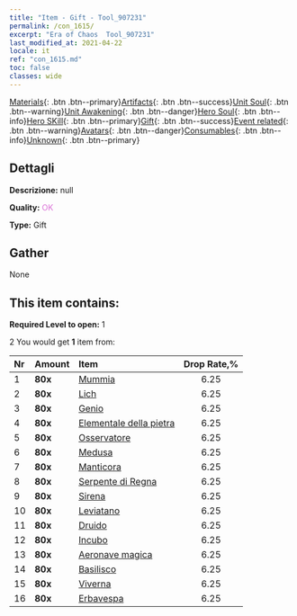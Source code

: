 ```yaml
---
title: "Item - Gift - Tool_907231"
permalink: /con_1615/
excerpt: "Era of Chaos  Tool_907231"
last_modified_at: 2021-04-22
locale: it
ref: "con_1615.md"
toc: false
classes: wide
---
```

 [Materials](/ItemsIT/){: .btn .btn--primary}[Artifacts](/ItemsIT/Artifacts/){: .btn .btn--success}[Unit Soul](/ItemsIT/UnitSoul/){: .btn .btn--warning}[Unit Awakening](/ItemsIT/UnitAwakening/){: .btn .btn--danger}[Hero Soul](/ItemsIT/HeroSoul/){: .btn .btn--info}[Hero SKill](/ItemsIT/HeroSkill/){: .btn .btn--primary}[Gift](/ItemsIT/Gift/){: .btn .btn--success}[Event related](/ItemsIT/Events/){: .btn .btn--warning}[Avatars](/ItemsIT/Avatars/){: .btn .btn--danger}[Consumables](/ItemsIT/Consumables/){: .btn .btn--info}[Unknown](/ItemsIT/Unknown/){: .btn .btn--primary}

## Dettagli
 **Descrizione:** null

 **Quality:** <span style="color: #DA70D6">OK</span>

 **Type:** Gift

## Gather

  None

## This item contains:

 **Required Level to open:** 1

 2 You would get **1** item  from:

  | Nr | Amount |     Item    | Drop Rate,% |
  |:---|:-------|:------------|:---------:|
  | 1 |  **80x** | [Mummia](/it/Items/unt_215/) | 6.25 | 
  | 2 |  **80x** | [Lich](/it/Items/unt_212/) | 6.25 | 
  | 3 |  **80x** | [Genio](/it/Items/unt_239/) | 6.25 | 
  | 4 |  **80x** | [Elementale della pietra](/it/Items/unt_266/) | 6.25 | 
  | 5 |  **80x** | [Osservatore](/it/Items/unt_246/) | 6.25 | 
  | 6 |  **80x** | [Medusa](/it/Items/unt_247/) | 6.25 | 
  | 7 |  **80x** | [Manticora](/it/Items/unt_249/) | 6.25 | 
  | 8 |  **80x** | [Serpente di Regna](/it/Items/unt_276/) | 6.25 | 
  | 9 |  **80x** | [Sirena](/it/Items/unt_277/) | 6.25 | 
  | 10 |  **80x** | [Leviatano](/it/Items/unt_280/) | 6.25 | 
  | 11 |  **80x** | [Druido](/it/Items/unt_206/) | 6.25 | 
  | 12 |  **80x** | [Incubo](/it/Items/unt_233/) | 6.25 | 
  | 13 |  **80x** | [Aeronave magica](/it/Items/unt_242/) | 6.25 | 
  | 14 |  **80x** | [Basilisco](/it/Items/unt_256/) | 6.25 | 
  | 15 |  **80x** | [Viverna](/it/Items/unt_258/) | 6.25 | 
  | 16 |  **80x** | [Erbavespa](/it/Items/unt_260/) | 6.25 | 
